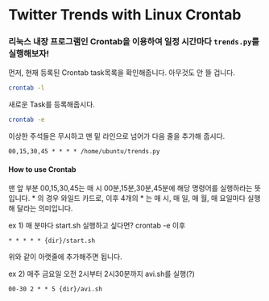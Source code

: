 # Twitter Trends with Linux Crontab

### 리눅스 내장 프로그램인 Crontab을 이용하여 일정 시간마다 ```trends.py```를 실행해보자! 

먼저, 현재 등록된 Crontab task목록을 확인해줍니다. 아무것도 안 뜰 겁니다.
```bash
crontab -l
```

새로운 Task를 등록해줍시다.
```bash
crontab -e
```

이상한 주석들은 무시하고 맨 밑 라인으로 넘어가 다음 줄을 추가해 줍시다.  	

 ```console
00,15,30,45 * * * * /home/ubuntu/trends.py
```    



#### How to use Crontab
맨 앞 부분 00,15,30,45는 매 시 00분,15분,30분,45분에 해당 명령어를 실행하라는 뜻입니다. * 의 경우 와일드 카드로, 이후 4개의  * 는 매 시, 매 일, 매 월, 매 요일마다 실행해 달라는 의미입니다.

ex 1) 매 분마다 start.sh 실행하고 싶다면? crontab -e 이후
```console
* * * * * {dir}/start.sh
```
위와 같이 아랫줄에 추가해주면 됩니다.

ex 2) 매주 금요일 오전 2시부터 2시30분까지 avi.sh를 실행(?)
```console
00-30 2 * * 5 {dir}/avi.sh
```
